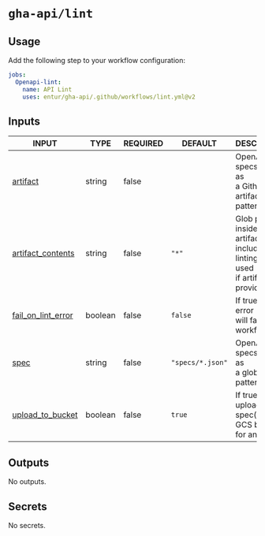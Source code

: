 # `gha-api/lint`

## Usage

Add the following step to your workflow configuration:

```yml
jobs:
  Openapi-lint:
    name: API Lint
    uses: entur/gha-api/.github/workflows/lint.yml@v2
```

## Inputs

<!-- AUTO-DOC-INPUT:START - Do not remove or modify this section -->

|                                         INPUT                                          |  TYPE   | REQUIRED |     DEFAULT      |                                           DESCRIPTION                                            |
|----------------------------------------------------------------------------------------|---------|----------|------------------|--------------------------------------------------------------------------------------------------|
|                <a name="input_artifact"></a>[artifact](#input_artifact)                | string  |  false   |                  |                  OpenAPI specs to lint, as <br>a Github artifact glob pattern.                   |
|  <a name="input_artifact_contents"></a>[artifact_contents](#input_artifact_contents)   | string  |  false   |      `"*"`       | Glob pattern inside artifacts to <br>include in linting, only used <br>if artifact is provided.  |
| <a name="input_fail_on_lint_error"></a>[fail_on_lint_error](#input_fail_on_lint_error) | boolean |  false   |     `false`      |                        If true, a lint error <br>will fail the workflow.                         |
|                      <a name="input_spec"></a>[spec](#input_spec)                      | string  |  false   | `"specs/*.json"` |                          OpenAPI specs to lint, as <br>a glob pattern.                           |
|    <a name="input_upload_to_bucket"></a>[upload_to_bucket](#input_upload_to_bucket)    | boolean |  false   |      `true`      |             If true, will upload the <br>spec(s) to a GCS bucket <br>for analytics.              |

<!-- AUTO-DOC-INPUT:END -->

## Outputs

<!-- AUTO-DOC-OUTPUT:START - Do not remove or modify this section -->
No outputs.
<!-- AUTO-DOC-OUTPUT:END -->

## Secrets

<!-- AUTO-DOC-SECRETS:START - Do not remove or modify this section -->
No secrets.
<!-- AUTO-DOC-SECRETS:END -->
